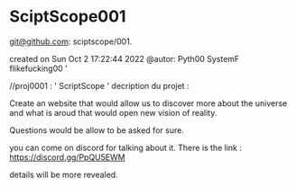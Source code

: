 # SciptScope001

git@github.com: sciptscope/001.

created on Sun Oct 2 17:22:44 2022
@autor: Pyth00 
   SystemF  flikefucking00   '
   
 //proj0001 
 : ' ScriptScope '
 decription du projet : 
 
 Create an website that would allow us to discover more about the universe and what is aroud that would open new vision of reality. 
 
 Questions would be allow to be asked for sure. 
 








you can come on discord for talking about it. There is the link : https://discord.gg/PpQU5EWM

details will be more revealed.




